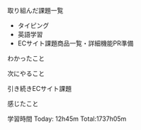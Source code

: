 取り組んだ課題一覧

- タイピング
- 英語学習
- ECサイト課題商品一覧・詳細機能PR準備

わかったこと

次にやること

引き続きECサイト課題

感じたこと

学習時間 Today: 12h45m Total:1737h05m
